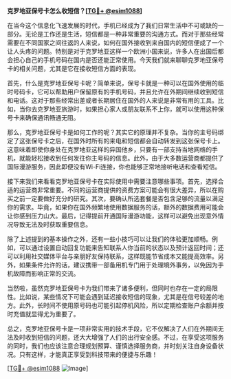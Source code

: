 **克罗地亚保号卡怎么收短信？[[TG💪+ @esim1088](https://t.me/s/esim1088)]**

在当今这个信息化飞速发展的时代，手机已经成为了我们日常生活中不可或缺的一部分。无论是工作还是生活，短信都是一种非常重要的沟通方式。而对于那些经常需要在不同国家之间往返的人来说，如何在国外接收到来自国内的短信便成了一个让人头疼的问题。特别是对于克罗地亚这样一个欧洲小国来说，许多人在出国后都会担心自己的手机号码在国内是否还能正常使用。今天我们就来聊聊克罗地亚保号卡的相关问题，尤其是它在接收短信方面的表现。

首先，什么是克罗地亚保号卡呢？简单来说，保号卡就是一种可以在国外使用的临时号码卡，它可以帮助用户保留原有的手机号码，并且允许在外期间继续收到短信和电话。这对于那些经常出差或者长期居住在国外的人来说是非常有用的工具。比如，当你去克罗地亚旅游时，如果担心家人或朋友联系不上你，就可以使用这种保号卡来确保通讯畅通无阻。

那么，克罗地亚保号卡是如何工作的呢？其实它的原理并不复杂。当你的主号码绑定了这张保号卡之后，在国外时所有的来电和短信都会自动转发到这张保号卡上。这意味着即使你身处在克罗地亚这样的异国他乡，只要有一部支持当地网络的手机，就能轻松接收到任何发往你主号码的信息。此外，由于大多数运营商都提供了国际漫游服务，因此即便没有Wi-Fi连接，你也能够正常地接听电话和查看短信。

接下来我们来看看克罗地亚保号卡在实际使用中需要注意哪些事项。首先，选择合适的运营商非常重要。不同的运营商提供的资费方案可能会有很大差异，所以在购买之前一定要做好充分的研究。其次，要确认所选套餐是否包含足够的流量以满足你的需求。毕竟，如果你在国外频繁地使用数据服务的话，额外的数据费用可能会让你感到压力山大。最后，记得提前开通国际漫游功能，这样可以避免出现意外情况导致无法及时获取重要信息。

除了上述提到的基本操作之外，还有一些小技巧可以让我们的体验更加顺畅。例如，可以通过设置自动回复功能来告知联系人你当前的状态以及预计返回时间；还可以利用社交媒体平台与亲朋好友保持联系，这样既能节省成本又能提高效率。另外，如果条件允许的话，建议携带一部备用机专门用于处理境外事务，以免因为手机故障而影响正常的交流。

当然啦，虽然克罗地亚保号卡为我们带来了诸多便利，但同时也存在一定的局限性。比如说，某些情况下可能会遇到延迟接收短信的现象，尤其是在信号较差的地方。此外，长时间不使用原号码也可能引起停机风险，所以定期检查账户余额并按时充值就显得尤为重要了。

总之，克罗地亚保号卡是一项非常实用的技术手段，它不仅解决了人们在外期间无法及时收到短信的问题，还大大增强了人们的出行安全感。不过，在享受这项服务的同时，我们也应该注意合理规划预算、谨慎选择服务商，并时刻关注自身设备状况。只有这样，才能真正享受到科技带来的便捷与乐趣！

[[TG💪+ @esim1088](https://t.me/s/esim1088) ![Image](https://i.postimg.cc/4NQfJmqS/Snipaste-2025-05-13-00-14-12.png)]
